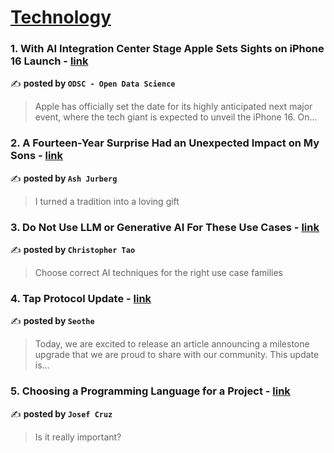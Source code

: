 
<h1><a href=https://medium.com/tag/technology/recommended target="_blank" rel="noopener noreferrer">Technology</a></h1>
<h3>1. With AI Integration Center Stage Apple Sets Sights on iPhone 16 Launch - <a href="https://medium.com/@odsc/with-ai-integration-center-stage-apple-sets-sights-on-iphone-16-launch-01cfdb6e9768" target="_blank" rel="noopener noreferrer">link</a></h3>

✍️ **posted by `ODSC - Open Data Science`**

<blockquote>Apple has officially set the date for its highly anticipated next major event, where the tech giant is expected to unveil the iPhone 16. On…</blockquote>

<h3>2. A Fourteen-Year Surprise Had an Unexpected Impact on My Sons - <a href="https://medium.com/the-narrative-arc/a-fourteen-year-surprise-had-an-unexpected-impact-on-my-sons-84519579f8f2" target="_blank" rel="noopener noreferrer">link</a></h3>

✍️ **posted by `Ash Jurberg`**

<blockquote>I turned a tradition into a loving gift</blockquote>

<h3>3. Do Not Use LLM or Generative AI For These Use Cases - <a href="https://medium.com/towards-artificial-intelligence/do-not-use-llm-or-generative-ai-for-these-use-cases-a819ae2d9779" target="_blank" rel="noopener noreferrer">link</a></h3>

✍️ **posted by `Christopher Tao`**

<blockquote>Choose correct AI techniques for the right use case families</blockquote>

<h3>4. Tap Protocol Update - <a href="https://medium.com/trac-systems/tap-protocol-update-502536bd7673" target="_blank" rel="noopener noreferrer">link</a></h3>

✍️ **posted by `Seothe`**

<blockquote>Today, we are excited to release an article announcing a milestone upgrade that we are proud to share with our community. This update is…</blockquote>

<h3>5. Choosing a Programming Language for a Project - <a href="https://medium.com/javascript-in-plain-english/choosing-a-programming-language-for-a-project-2b2764723c19" target="_blank" rel="noopener noreferrer">link</a></h3>

✍️ **posted by `Josef Cruz`**

<blockquote>Is it really important?</blockquote>


